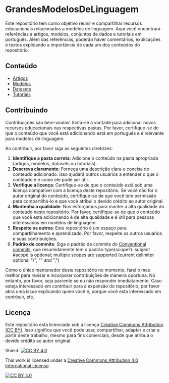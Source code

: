 # GrandesModelosDeLinguagem

Este repositório tem como objetivo reunir e compartilhar recursos educacionais relacionados a modelos de linguagem. Aqui você encontrará referências a artigos, modelos, conjuntos de dados e tutoriais em português. Além das referências, poderão haver comentários, explicações e textos explicando a importância de cada um dos conteúdos do repositório.

## Conteúdo

- [Artigos](./artigos)
- [Modelos](./modelos)
- [Datasets](./datasets)
- [Tutoriais](./tutoriais)

## Contribuindo

Contribuições são bem-vindas! Sinta-se à vontade para adicionar novos recursos educacionais nas respectivas pastas. Por favor, certifique-se de que o conteúdo que você está adicionando está em português e é relevante para modelos de linguagem.

Ao contribuir, por favor siga as seguintes diretrizes:

1. **Identifique a pasta correta**: Adicione o conteúdo na pasta apropriada (artigos, modelos, datasets ou tutoriais).
2. **Descreva claramente**: Forneça uma descrição clara e concisa do conteúdo adicionado. Isso ajudará outros usuários a entender o que o conteúdo é e como ele pode ser útil.
3. **Verifique a licença**: Certifique-se de que o conteúdo está sob uma licença compatível com a licença deste repositório. Se você não for o autor original do conteúdo, certifique-se de que você tem permissão para compartilhá-lo e que você atribui o devido crédito ao autor original.
4. **Mantenha a qualidade**: Nos esforçamos para manter a alta qualidade do conteúdo neste repositório. Por favor, certifique-se de que o conteúdo que você está adicionando é de alta qualidade e é útil para pessoas interessadas em modelos de linguagem.
5. **Respeite os outros**: Este repositório é um espaço para compartilhamento e aprendizado. Por favor, respeite os outros usuários e suas contribuições.
6. **Padrão de commits**: Siga o padrão de commits do [Conventional commits](https://www.conventionalcommits.org/en/v1.0.0/), que resumidamente tem o padrão type(scope?): subject  #scope is optional; multiple scopes are supported (current delimiter options: "/", "\" and ",")

Como o único mantenedor deste repositório no momento, farei o meu melhor para revisar e incorporar contribuições de maneira oportuna. No entanto, por favor, seja paciente se eu não responder imediatamente. Caso esteja interessado em contribuir para a expansão do repositório, por favor abra uma issue explicando quem você é,  porque você esta interessado em contrbuir, etc.


## Licença

Este repositório está licenciado sob a licença [Creative Commons Attribution (CC BY)](https://creativecommons.org/licenses/by/4.0/). Isso significa que você pode usar, compartilhar, adaptar e criar a partir deste trabalho, mesmo para fins comerciais, desde que atribua o devido crédito ao autor original.


Shield: [![CC BY 4.0][cc-by-shield]][cc-by]

This work is licensed under a
[Creative Commons Attribution 4.0 International License][cc-by].

[![CC BY 4.0][cc-by-image]][cc-by]

[cc-by]: http://creativecommons.org/licenses/by/4.0/
[cc-by-image]: https://i.creativecommons.org/l/by/4.0/88x31.png
[cc-by-shield]: https://img.shields.io/badge/License-CC%20BY%204.0-lightgrey.svg